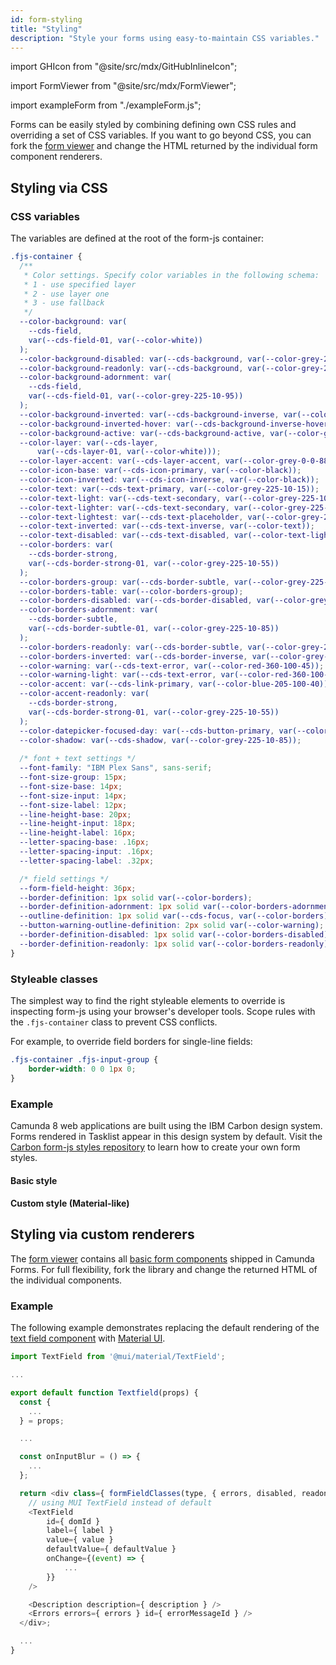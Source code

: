 ```yaml
---
id: form-styling
title: "Styling"
description: "Style your forms using easy-to-maintain CSS variables."
---
```


import GHIcon from "@site/src/mdx/GitHubInlineIcon";

import FormViewer from "@site/src/mdx/FormViewer";

import exampleForm from "./exampleForm.js";

Forms can be easily styled by combining defining own CSS rules and overriding a set of CSS variables. If you want to go beyond CSS, you can fork the [form viewer](https://github.com/bpmn-io/form-js/tree/develop/packages/form-js-viewer) <GHIcon /> and change the HTML returned by the individual form component renderers.

## Styling via CSS

### CSS variables

The variables are defined at the root of the form-js container:

```css
.fjs-container {
  /**
   * Color settings. Specify color variables in the following schema:
   * 1 - use specified layer
   * 2 - use layer one
   * 3 - use fallback 
   */
  --color-background: var(
    --cds-field,
    var(--cds-field-01, var(--color-white))
  );
  --color-background-disabled: var(--cds-background, var(--color-grey-225-10-95));
  --color-background-readonly: var(--cds-background, var(--color-grey-225-10-95));
  --color-background-adornment: var(
    --cds-field,
    var(--cds-field-01, var(--color-grey-225-10-95))
  );
  --color-background-inverted: var(--cds-background-inverse, var(--color-grey-225-10-90));
  --color-background-inverted-hover: var(--cds-background-inverse-hover, var(--color-grey-225-10-93));
  --color-background-active: var(--cds-background-active, var(--color-grey-225-10-75));
  --color-layer: var(--cds-layer,
      var(--cds-layer-01, var(--color-white)));
  --color-layer-accent: var(--cds-layer-accent, var(--color-grey-0-0-88));
  --color-icon-base: var(--cds-icon-primary, var(--color-black));
  --color-icon-inverted: var(--cds-icon-inverse, var(--color-black));
  --color-text: var(--cds-text-primary, var(--color-grey-225-10-15));
  --color-text-light: var(--cds-text-secondary, var(--color-grey-225-10-35));
  --color-text-lighter: var(--cds-text-secondary, var(--color-grey-225-10-45));
  --color-text-lightest: var(--cds-text-placeholder, var(--color-grey-225-10-55));
  --color-text-inverted: var(--cds-text-inverse, var(--color-text));
  --color-text-disabled: var(--cds-text-disabled, var(--color-text-light));
  --color-borders: var(
    --cds-border-strong,
    var(--cds-border-strong-01, var(--color-grey-225-10-55))
  );
  --color-borders-group: var(--cds-border-subtle, var(--color-grey-225-10-85));
  --color-borders-table: var(--color-borders-group);
  --color-borders-disabled: var(--cds-border-disabled, var(--color-grey-225-10-75));
  --color-borders-adornment: var(
    --cds-border-subtle,
    var(--cds-border-subtle-01, var(--color-grey-225-10-85))
  );
  --color-borders-readonly: var(--cds-border-subtle, var(--color-grey-225-10-75));
  --color-borders-inverted: var(--cds-border-inverse, var(--color-grey-225-10-90));
  --color-warning: var(--cds-text-error, var(--color-red-360-100-45));
  --color-warning-light: var(--cds-text-error, var(--color-red-360-100-92));
  --color-accent: var(--cds-link-primary, var(--color-blue-205-100-40));
  --color-accent-readonly: var(
    --cds-border-strong,
    var(--cds-border-strong-01, var(--color-grey-225-10-55))
  );
  --color-datepicker-focused-day: var(--cds-button-primary, var(--color-grey-225-10-55));
  --color-shadow: var(--cds-shadow, var(--color-grey-225-10-85));
 
  /* font + text settings */
  --font-family: "IBM Plex Sans", sans-serif;
  --font-size-group: 15px;
  --font-size-base: 14px;
  --font-size-input: 14px;
  --font-size-label: 12px;
  --line-height-base: 20px;
  --line-height-input: 18px;
  --line-height-label: 16px;
  --letter-spacing-base: .16px;
  --letter-spacing-input: .16px;
  --letter-spacing-label: .32px;

  /* field settings */
  --form-field-height: 36px;
  --border-definition: 1px solid var(--color-borders);
  --border-definition-adornment: 1px solid var(--color-borders-adornment);
  --outline-definition: 1px solid var(--cds-focus, var(--color-borders));
  --button-warning-outline-definition: 2px solid var(--color-warning);
  --border-definition-disabled: 1px solid var(--color-borders-disabled);
  --border-definition-readonly: 1px solid var(--color-borders-readonly);
}
```

### Styleable classes

The simplest way to find the right styleable elements to override is inspecting form-js using your browser's developer tools. Scope rules with the `.fjs-container` class to prevent CSS conflicts. 

For example, to override field borders for single-line fields:

```css
.fjs-container .fjs-input-group {
    border-width: 0 0 1px 0;
}
```

### Example

Camunda 8 web applications are built using the IBM Carbon design system. Forms rendered in Tasklist appear in this design system by default. Visit the [Carbon form-js styles repository](https://github.com/bpmn-io/form-js/tree/develop/packages/form-js-carbon-styles) <GHIcon /> to learn how to create your own form styles.

<div style={ { display: 'flex', gap: '8px', flexWrap: 'wrap' } }>

<div style={ { width: '450px' } } >
<h4>Basic style</h4>
<FormViewer schema={ exampleForm } />
</div>

<div style={ { width: '450px' } } >
<h4>Custom style (Material-like)</h4>
<FormViewer customClass="materialized" schema={ exampleForm } />
</div>

</div>

## Styling via custom renderers

The [form viewer](https://github.com/bpmn-io/form-js/tree/develop/packages/form-js-viewer) <GHIcon /> contains all [basic form components](https://github.com/bpmn-io/form-js/tree/develop/packages/form-js-viewer/src/render/components/form-fields) <GHIcon /> shipped in Camunda Forms. For full flexibility, fork the library and change the returned HTML of the individual components.

### Example

The following example demonstrates replacing the default rendering of the [text field component](https://github.com/bpmn-io/form-js/blob/develop/packages/form-js-viewer/src/render/components/form-fields/Textfield.js) <GHIcon /> with [Material UI](https://mui.com/material-ui/react-text-field/).

```js title="packages/form-js-viewer/src/render/components/form-fields/Textfield.js"
import TextField from '@mui/material/TextField';

...

export default function Textfield(props) {
  const {
    ...
  } = props;

  ...

  const onInputBlur = () => {
    ...
  };

  return <div class={ formFieldClasses(type, { errors, disabled, readonly }) }> 
    // using MUI TextField instead of default
    <TextField
        id={ domId }
        label={ label }
        value={ value }
        defaultValue={ defaultValue }
        onChange={(event) => {
            ...
        }}
    />

    <Description description={ description } />
    <Errors errors={ errors } id={ errorMessageId } />
  </div>;

  ...
}
```
